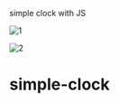 simple clock with JS


![1](https://user-images.githubusercontent.com/83688429/128763683-9e290367-1f4f-495e-95b9-c15c5027dcc0.png)

![2](https://user-images.githubusercontent.com/83688429/128763676-5a65c4ac-50da-4a10-b4a0-79d1aae83487.png)
# simple-clock

 


